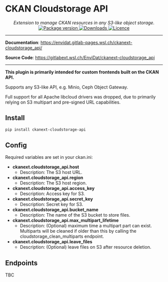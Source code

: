 # CKAN Cloudstorage API

<div align="center">
  <em>Extension to manage CKAN resources in any S3-like object storage.</em>
</div>
<div align="center">
  <a href="https://pypi.org/project/ckanext-cloudstorage_api" target="_blank">
      <img src="https://img.shields.io/pypi/v/ckanext-cloudstorage_api?color=%2334D058&label=pypi%20package" alt="Package version">
  </a>
  <a href="https://pypistats.org/packages/ckanext-cloudstorage_api" target="_blank">
      <img src="https://img.shields.io/pypi/dm/ckanext-cloudstorage_api.svg" alt="Downloads">
  </a>
  <a href="https://gitlabext.wsl.ch/EnviDat/ckanext-cloudstorage_api/-/raw/main/LICENSE" target="_blank">
      <img src="https://img.shields.io/github/license/EnviDat/ckanext-cloudstorage_api.svg" alt="Licence">
  </a>
</div>

---

**Documentation**: <a href="https://envidat.gitlab-pages.wsl.ch/ckanext-cloudstorage_api/" target="_blank">https://envidat.gitlab-pages.wsl.ch/ckanext-cloudstorage_api/</a>

**Source Code**: <a href="https://gitlabext.wsl.ch/EnviDat/ckanext-cloudstorage_api" target="_blank">https://gitlabext.wsl.ch/EnviDat/ckanext-cloudstorage_api</a>

---

**This plugin is primarily intended for custom frontends built on the CKAN API.**

Supports any S3-like API, e.g. Minio, Ceph Object Gateway.

Full support for all Apache libcloud drivers was dropped, due to primarily relying on S3 multipart and pre-signed URL capabilities.

## Install

```bash
pip install ckanext-cloudstorage-api
```

## Config

Required variables are set in your ckan.ini:

- **ckanext.cloudstorage_api.host**
  - Description: The S3 host URL.
- **ckanext.cloudstorage_api.region**
  - Description: The S3 host region.
- **ckanext.cloudstorage_api.access_key**
  - Description: Access key for S3.
- **ckanext.cloudstorage_api.secret_key**
  - Description: Secret key for S3.
- **ckanext.cloudstorage_api.bucket_name**
  - Description: The name of the S3 bucket to store files.
- **ckanext.cloudstorage_api.max_multipart_lifetime**
  - Description: (Optional) maximum time a multipart part can exist.
    Multiparts will be cleaned if older than this by
    calling the cloudstorage_clean_multiparts endpoint.
- **ckanext.cloudstorage_api.leave_files**
  - Description: (Optional) leave files on S3 after resource deletion.

## Endpoints

TBC
